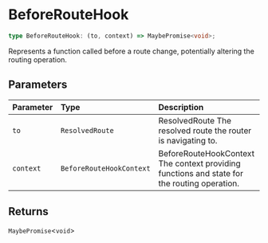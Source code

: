 # BeforeRouteHook

```ts
type BeforeRouteHook: (to, context) => MaybePromise<void>;
```

Represents a function called before a route change, potentially altering the routing operation.

## Parameters

| Parameter | Type | Description |
| :------ | :------ | :------ |
| `to` | `ResolvedRoute` | ResolvedRoute The resolved route the router is navigating to. |
| `context` | `BeforeRouteHookContext` | BeforeRouteHookContext The context providing functions and state for the routing operation. |

## Returns

`MaybePromise`\<`void`\>
